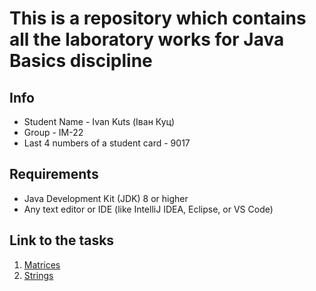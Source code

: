 # This is a repository which contains all the laboratory works for Java Basics discipline

## Info

- Student Name - Ivan Kuts (Іван Куц)
- Group - IM-22
- Last 4 numbers of a student card - 9017

## Requirements

- Java Development Kit (JDK) 8 or higher
- Any text editor or IDE (like IntelliJ IDEA, Eclipse, or VS Code)

## Link to the tasks

1. [Matrices](Lab1/README.md) 
2. [Strings](Lab2/README.md) 
